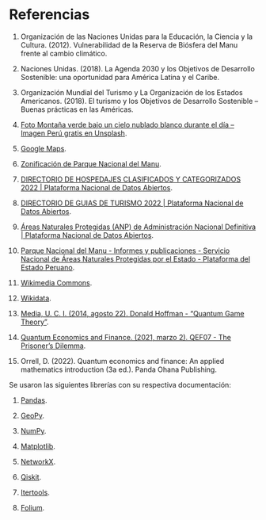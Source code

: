 # Referencias
1. Organización de las Naciones Unidas para la Educación, la Ciencia y la Cultura. (2012). Vulnerabilidad de la Reserva de Biósfera del Manu frente al cambio climático.

2. Naciones Unidas. (2018). La Agenda 2030 y los Objetivos de Desarrollo Sostenible: una oportunidad para América Latina y el Caribe.

3. Organización Mundial del Turismo y La Organización de los Estados Americanos. (2018). El turismo y los Objetivos de Desarrollo Sostenible – Buenas prácticas en las Américas.

4. [Foto Montaña verde bajo un cielo nublado blanco durante el día – Imagen Perú gratis en Unsplash](https://unsplash.com/es/fotos/montana-verde-bajo-un-cielo-nublado-blanco-durante-el-dia-lRNW1UsIHXA).

5. [Google Maps](https://www.google.com/maps). 
  
6. [Zonificación de Parque Nacional del Manu](geoidep.gob.pe).

7. [DIRECTORIO DE HOSPEDAJES CLASIFICADOS Y CATEGORIZADOS 2022 | Plataforma Nacional de Datos Abiertos](https://www.datosabiertos.gob.pe/dataset/directorio-de-hospedajes-clasificados-y-categorizados-2022).

8. [DIRECTORIO DE GUIAS DE TURISMO 2022 | Plataforma Nacional de Datos Abiertos](https://www.datosabiertos.gob.pe/dataset/directorio-de-guias-de-turismo-2022).

9. [Áreas Naturales Protegidas (ANP) de Administración Nacional Definitiva | Plataforma Nacional de Datos Abiertos](https://www.datosabiertos.gob.pe/dataset/%C3%A1reas-naturales-protegidas-anp-de-administraci%C3%B3n-nacional-definitiva).

10. [Parque Nacional del Manu - Informes y publicaciones - Servicio Nacional de Áreas Naturales Protegidas por el Estado - Plataforma del Estado Peruano](www.gob.pe).

11. [Wikimedia Commons](https://commons.wikimedia.org/wiki/Main_Page).
   
12. [Wikidata](https://www.wikidata.org/wiki/Wikidata:Main_Page).

13. [Media, U. C. I. (2014, agosto 22). Donald Hoffman - “Quantum Game Theory”](https://www.youtube.com/watch?v=iPtztfGuIGk).
   
14. [Quantum Economics and Finance. (2021, marzo 2). QEF07 - The Prisoner’s Dilemma](https://www.youtube.com/watch?v=wteokZy9Znk).

15. Orrell, D. (2022). Quantum economics and finance: An applied mathematics introduction (3a ed.). Panda Ohana Publishing.

Se usaron las siguientes librerías con su respectiva documentación:
1. [Pandas](https://pandas.pydata.org/).

2. [GeoPy](https://geopy.readthedocs.io/en/stable/).

3. [NumPy](https://numpy.org/).

4. [Matplotlib](https://matplotlib.org/).

5. [NetworkX](https://networkx.org/).

6. [Qiskit](https://qiskit.org/).

7. [Itertools](https://docs.python.org/3/library/itertools.html).

8. [Folium](https://python-visualization.github.io/folium/latest/).
